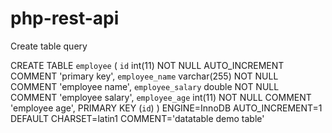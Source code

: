 # php-rest-api
Create table query 

CREATE TABLE `employee` (
 `id` int(11) NOT NULL AUTO_INCREMENT COMMENT 'primary key',
 `employee_name` varchar(255) NOT NULL COMMENT 'employee name',
 `employee_salary` double NOT NULL COMMENT 'employee salary',
 `employee_age` int(11) NOT NULL COMMENT 'employee age',
 PRIMARY KEY (`id`)
) ENGINE=InnoDB AUTO_INCREMENT=1 DEFAULT CHARSET=latin1 COMMENT='datatable demo table'

